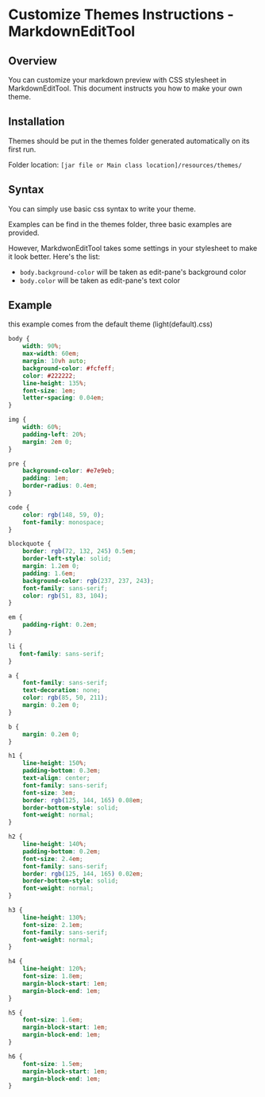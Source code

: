 # Customize Themes Instructions - MarkdownEditTool

## Overview

You can customize your markdown preview with CSS stylesheet in MarkdownEditTool. This document instructs you how to make your own theme.

## Installation

Themes should be put in the themes folder generated automatically on its first run.

Folder location: `[jar file or Main class location]/resources/themes/`

## Syntax

You can simply use basic css syntax to write your theme.

Examples can be find in the themes folder, three basic examples are provided.

However, MarkdwonEditTool takes some settings in your stylesheet to make it look better. Here's the list:

- `body.background-color` will be taken as edit-pane's background color
- `body.color` will be taken as edit-pane's text color

## Example

this example comes from the default theme (light(default).css)

```CSS
body {
    width: 90%;
    max-width: 60em;
    margin: 10vh auto;
    background-color: #fcfeff;
    color: #222222;
    line-height: 135%;
    font-size: 1em;
    letter-spacing: 0.04em;
}

img {
    width: 60%;
    padding-left: 20%;
    margin: 2em 0;
}

pre {
    background-color: #e7e9eb;
    padding: 1em;
    border-radius: 0.4em;
}

code {
    color: rgb(148, 59, 0);
    font-family: monospace;
}

blockquote {
    border: rgb(72, 132, 245) 0.5em;
    border-left-style: solid;
    margin: 1.2em 0;
    padding: 1.6em;
    background-color: rgb(237, 237, 243);
    font-family: sans-serif;
    color: rgb(51, 83, 104);
}

em {
    padding-right: 0.2em;
}

li {
   font-family: sans-serif;
}

a {
    font-family: sans-serif;
    text-decoration: none;
    color: rgb(85, 50, 211);
    margin: 0.2em 0;
}

b {
    margin: 0.2em 0;
}

h1 {
    line-height: 150%;
    padding-bottom: 0.3em;
    text-align: center;
    font-family: sans-serif;
    font-size: 3em;
    border: rgb(125, 144, 165) 0.08em;
    border-bottom-style: solid;
    font-weight: normal;
}

h2 {
    line-height: 140%;
    padding-bottom: 0.2em;
    font-size: 2.4em;
    font-family: sans-serif;
    border: rgb(125, 144, 165) 0.02em;
    border-bottom-style: solid;
    font-weight: normal;
}

h3 {
    line-height: 130%;
    font-size: 2.1em;
    font-family: sans-serif;
    font-weight: normal;
}

h4 {
    line-height: 120%;
    font-size: 1.8em;
    margin-block-start: 1em;
    margin-block-end: 1em;
}

h5 {
    font-size: 1.6em;
    margin-block-start: 1em;
    margin-block-end: 1em;
}

h6 {
    font-size: 1.5em;
    margin-block-start: 1em;
    margin-block-end: 1em;
}
```